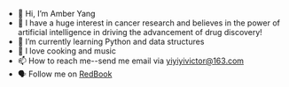 - 👋 Hi, I’m Amber Yang
- 👀 I have a huge interest in cancer research and believes in the power of artificial intelligence in driving the advancement of drug discovery!
- 🌱 I’m currently learning Python and data structures
- 💞️ I love cooking and music
- 📫 How to reach me--send me email via yiyiyivictor@163.com
- :speaking_head: Follow me on [RedBook](https://www.xiaohongshu.com/user/profile/64042c210000000029012f92?xhsshare=CopyLink&appuid=64042c210000000029012f92&apptime=1682910317)

<!---
luckyamber1992/luckyamber1992 is a ✨ special ✨ repository because its `README.md` (this file) appears on your GitHub profile.
You can click the Preview link to take a look at your changes.
--->
